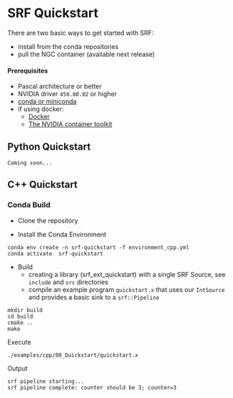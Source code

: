 # SRF Quickstart

There are two basic ways to get started with SRF:
- install from the conda repositories
- pull the NGC container (available next release)

#### Prerequisites

- Pascal architecture or better
- NVIDIA driver `450.80.02` or higher
- [conda or miniconda](https://conda.io/projects/conda/en/latest/user-guide/install/linux.html)
- if using docker:
  - [Docker](https://docs.docker.com/get-docker/)
  - [The NVIDIA container toolkit](https://docs.nvidia.com/datacenter/cloud-native/container-toolkit/install-guide.html#docker)

## Python Quickstart

```
Coming soon...
````

## C++ Quickstart

### Conda Build

- Clone the repository

- Install the Conda Environment

```
conda env create -n srf-quickstart -f environment_cpp.yml
conda activate  srf-quickstart
```

- Build
  - creating a library (srf_ext_quickstart) with a single SRF Source, see `include` and `src` directories
  - compile an example program `quickstart.x` that uses our `IntSource` and provides a basic sink to a `srf::Pipeline`

```
mkdir build
cd build
cmake ..
make
```

Execute
```
./examples/cpp/00_Quickstart/quickstart.x
```

Output
```
srf pipeline starting...
srf pipeline complete: counter should be 3; counter=3
```
